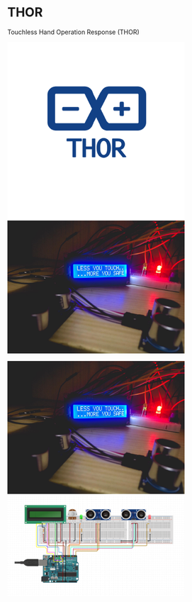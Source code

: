 # THOR
Touchless Hand Operation Response (THOR)<br />
<p align="left">
  <img width="400" src="/images/logo.png"><img src="/images/thor.jpg" width="400">
</p>
<img src="/images/thor.jpg" width="400"/><img src="/images/circuit.png" width="400"/>
